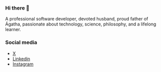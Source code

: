 

### Hi there 👋
A professional software developer, devoted husband, proud father of Ágatha, passionate about technology, science, philosophy, and a lifelong learner.

### Social media

* [X](https://twitter.com/Falconiererb)
* [Linkedin](https://www.linkedin.com/in/falconiere)
* [Instagram](https://www.instagram.com/falconiere.io/)
